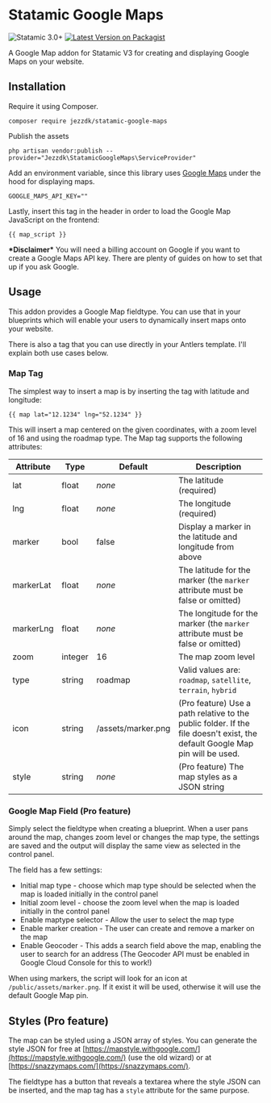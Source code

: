 # Statamic Google Maps
![Statamic 3.0+](https://img.shields.io/badge/Statamic-3.0+-FF269E?style=for-the-badge&link=https://statamic.com)
[![Latest Version on Packagist](https://img.shields.io/packagist/v/jezzdk/statamic-google-maps.svg?style=for-the-badge)](https://packagist.org/packages/jezzdk/statamic-google-maps)

A Google Map addon for Statamic V3 for creating and displaying Google Maps on your website.

## Installation

Require it using Composer.

```
composer require jezzdk/statamic-google-maps
```

Publish the assets

```
php artisan vendor:publish --provider="Jezzdk\StatamicGoogleMaps\ServiceProvider"
```

Add an environment variable, since this library uses [Google Maps](https://developers.google.com/maps/) under the hood for displaying maps.

```
GOOGLE_MAPS_API_KEY=""
```

Lastly, insert this tag in the header in order to load the Google Map JavaScript on the frontend:

```
{{ map_script }}
```

**\*Disclaimer\*** You will need a billing account on Google if you want to create a Google Maps API key. There are plenty of guides on how to set that up if you ask Google.

## Usage

This addon provides a Google Map fieldtype. You can use that in your blueprints which will enable your users to dynamically insert maps onto your website.

There is also a tag that you can use directly in your Antlers template. I'll explain both use cases below.

### Map Tag

The simplest way to insert a map is by inserting the tag with latitude and longitude:

```
{{ map lat="12.1234" lng="52.1234" }}
```

This will insert a map centered on the given coordinates, with a zoom level of 16 and using the roadmap type.
The Map tag supports the following attributes:

| Attribute | Type | Default | Description |
|---|---|---|---|
| lat | float | _none_ | The latitude (required) |
| lng | float | _none_ | The longitude (required) |
| marker | bool | false | Display a marker in the latitude and longitude from above |
| markerLat | float | _none_ | The latitude for the marker (the `marker` attribute must be false or omitted) |
| markerLng | float | _none_ | The longitude for the marker (the `marker` attribute must be false or omitted) |
| zoom | integer | 16 | The map zoom level |
| type | string | roadmap | Valid values are: `roadmap`, `satellite`, `terrain`, `hybrid` |
| icon | string | /assets/marker.png | (Pro feature) Use a path relative to the public folder. If the file doesn't exist, the default Google Map pin will be used. |
| style | string | _none_ | (Pro feature) The map styles as a JSON string |

### Google Map Field (Pro feature)

Simply select the fieldtype when creating a blueprint. When a user pans around the map, changes zoom level or changes the map type, the settings are saved and the output will display the same view as selected in the control panel.

The field has a few settings:

* Initial map type - choose which map type should be selected when the map is loaded initially in the control panel
* Initial zoom level - choose the zoom level when the map is loaded initially in the control panel
* Enable maptype selector - Allow the user to select the map type
* Enable marker creation - The user can create and remove a marker on the map
* Enable Geocoder - This adds a search field above the map, enabling the user to search for an address (The Geocoder API must be enabled in Google Cloud Console for this to work!)

When using markers, the script will look for an icon at `/public/assets/marker.png`. If it exist it will be used, otherwise it will use the default Google Map pin.

## Styles (Pro feature)

The map can be styled using a JSON array of styles. You can generate the style JSON for free at [https://mapstyle.withgoogle.com/](https://mapstyle.withgoogle.com/) (use the old wizard) or at [https://snazzymaps.com/](https://snazzymaps.com/).

The fieldtype has a button that reveals a textarea where the style JSON can be inserted, and the map tag has a `style` attribute for the same purpose.